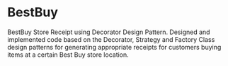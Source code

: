 # BestBuy
BestBuy Store Receipt using Decorator Design Pattern.
Designed and implemented code based on the Decorator, Strategy and Factory Class design patterns for generating appropriate receipts for customers buying items at a certain Best Buy store location.

